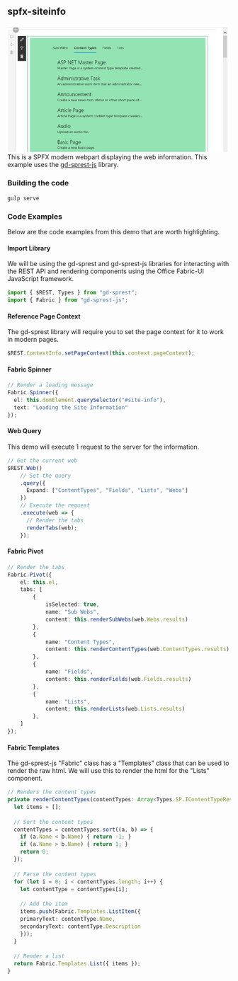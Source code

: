 ## spfx-siteinfo
![demo](https://github.com/gunjandatta/spfx-siteinfo/raw/master/images/demo.PNG)
This is a SPFX modern webpart displaying the web information. This example uses the [gd-sprest-js](https://gunjandatta.github.io/js) library.

### Building the code

```bash
gulp serve
```

### Code Examples

Below are the code examples from this demo that are worth highlighting.

#### Import Library

We will be using the gd-sprest and gd-sprest-js libraries for interacting with the REST API and rendering components using the Office Fabric-UI JavaScript framework.

```ts
import { $REST, Types } from "gd-sprest";
import { Fabric } from "gd-sprest-js";
```

#### Reference Page Context

The gd-sprest library will require you to set the page context for it to work in modern pages.

```ts
$REST.ContextInfo.setPageContext(this.context.pageContext);
```

#### Fabric Spinner

```ts
// Render a loading message
Fabric.Spinner({
  el: this.domElement.querySelector("#site-info"),
  text: "Loading the Site Information"
});

```

#### Web Query

This demo will execute 1 request to the server for the information.

```ts
// Get the current web
$REST.Web()
    // Set the query
    .query({
      Expand: ["ContentTypes", "Fields", "Lists", "Webs"]
    })
    // Execute the request
    .execute(web => {
      // Render the tabs
      renderTabs(web);
    });
```

#### Fabric Pivot

```ts
// Render the tabs
Fabric.Pivot({
    el: this.el,
    tabs: [
        {
            isSelected: true,
            name: "Sub Webs",
            content: this.renderSubWebs(web.Webs.results)
        },
        {
            name: "Content Types",
            content: this.renderContentTypes(web.ContentTypes.results)
        },
        {
            name: "Fields",
            content: this.renderFields(web.Fields.results)
        },
        {
            name: "Lists",
            content: this.renderLists(web.Lists.results)
        },
    ]
});
```

#### Fabric Templates

The gd-sprest-js "Fabric" class has a "Templates" class that can be used to render the raw html. We will use this to render the html for the "Lists" component.

```ts
// Renders the content types
private renderContentTypes(contentTypes: Array<Types.SP.IContentTypeResult>) {
  let items = [];

  // Sort the content types
  contentTypes = contentTypes.sort((a, b) => {
    if (a.Name < b.Name) { return -1; }
    if (a.Name > b.Name) { return 1; }
    return 0;
  });

  // Parse the content types
  for (let i = 0; i < contentTypes.length; i++) {
    let contentType = contentTypes[i];

    // Add the item
    items.push(Fabric.Templates.ListItem({
    primaryText: contentType.Name,
    secondaryText: contentType.Description
    }));
  }

  // Render a list
  return Fabric.Templates.List({ items });
}
```